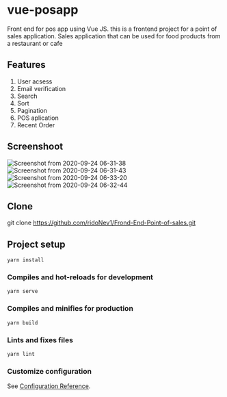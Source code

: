 # vue-posapp
Front end for pos app using Vue JS. this is a frontend project for a point of sales application. Sales application that can be used for food products from a restaurant or cafe

## Features
1. User acsess
2. Email verification
3. Search
4. Sort
5. Pagination
6. POS aplication
7. Recent Order

## Screenshoot
![Screenshot from 2020-09-24 06-31-38](https://user-images.githubusercontent.com/64463093/94085005-24a70680-fe31-11ea-8265-5d8b7724c92e.png)
![Screenshot from 2020-09-24 06-31-43](https://user-images.githubusercontent.com/64463093/94085052-42746b80-fe31-11ea-8fa9-c7cca2e7041f.png)
![Screenshot from 2020-09-24 06-33-20](https://user-images.githubusercontent.com/64463093/94085101-5ddf7680-fe31-11ea-84d5-913b438667a5.png)
![Screenshot from 2020-09-24 06-32-44](https://user-images.githubusercontent.com/64463093/94085165-82d3e980-fe31-11ea-9c67-4816dc791bbb.png)

## Clone
git clone https://github.com/ridoNev1/Frond-End-Point-of-sales.git

## Project setup
```
yarn install
```

### Compiles and hot-reloads for development
```
yarn serve
```

### Compiles and minifies for production
```
yarn build
```

### Lints and fixes files
```
yarn lint
```

### Customize configuration
See [Configuration Reference](https://cli.vuejs.org/config/).
